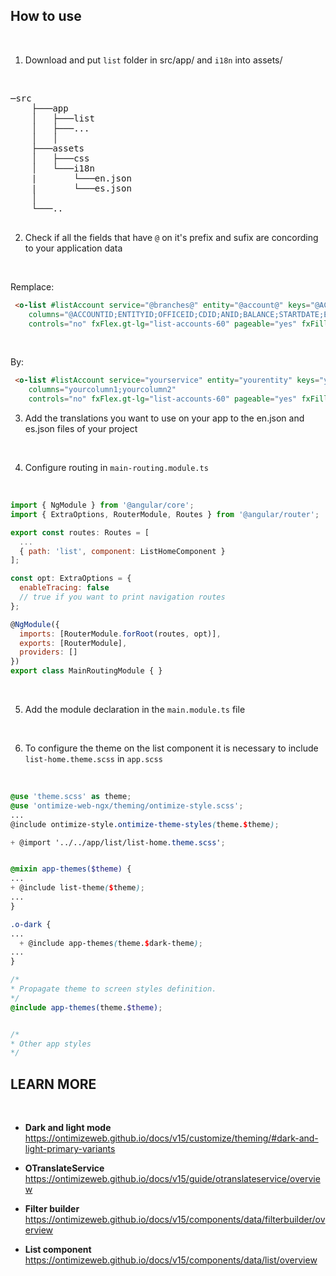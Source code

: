 ## How to use

<br/>

1. Download and put `list` folder in src/app/ and `i18n` into assets/

<br/>

<pre>
─src
    ├───app
    │   ├───list
    │   ├───...
    │   │
    ├───assets
    │   ├───css
    │   └───i18n
    |       └───en.json
    |       └───es.json
    │
    └───..

</pre>

2. Check if all the fields that have `@` on it's prefix and sufix are concording to your application data

<br/>

Remplace:
```html
 <o-list #listAccount service="@branches@" entity="@account@" keys="@ACCOUNTID@"
    columns="@ACCOUNTID;ENTITYID;OFFICEID;CDID;ANID;BALANCE;STARTDATE;ENDDATE;INTERESRATE;ACCOUNTTYP;ACCOUNTTYPEID;ACCOUNTTYPENAME@"
    controls="no" fxFlex.gt-lg="list-accounts-60" pageable="yes" fxFill>
```

<br/>

By:
```html
 <o-list #listAccount service="yourservice" entity="yourentity" keys="yourkey"
    columns="yourcolumn1;yourcolumn2"
    controls="no" fxFlex.gt-lg="list-accounts-60" pageable="yes" fxFill>
```

3. Add the translations you want to use on your app ​​to the en.json and es.json files of your project

<br/>

4. Configure routing in `main-routing.module.ts`

<br/>

```js
import { NgModule } from '@angular/core';
import { ExtraOptions, RouterModule, Routes } from '@angular/router';

export const routes: Routes = [
  ...
  { path: 'list', component: ListHomeComponent }
];

const opt: ExtraOptions = {
  enableTracing: false
  // true if you want to print navigation routes
};

@NgModule({
  imports: [RouterModule.forRoot(routes, opt)],
  exports: [RouterModule],
  providers: []
})
export class MainRoutingModule { }
```

<br/>

5. Add the module declaration in the `main.module.ts` file

<br/>

6. To configure the theme on the list component it is necessary to include `list-home.theme.scss` in `app.scss`

<br/>

```scss
@use 'theme.scss' as theme;
@use 'ontimize-web-ngx/theming/ontimize-style.scss';
...
@include ontimize-style.ontimize-theme-styles(theme.$theme);

+ @import '../../app/list/list-home.theme.scss';


@mixin app-themes($theme) {
...
+ @include list-theme($theme);
...
}

.o-dark {
...
  + @include app-themes(theme.$dark-theme);
...
}

/*
* Propagate theme to screen styles definition.
*/
@include app-themes(theme.$theme);


/*
* Other app styles
*/

```

## LEARN MORE

<br/>

* **Dark and light mode** https://ontimizeweb.github.io/docs/v15/customize/theming/#dark-and-light-primary-variants

* **OTranslateService** https://ontimizeweb.github.io/docs/v15/guide/otranslateservice/overview

* **Filter builder** https://ontimizeweb.github.io/docs/v15/components/data/filterbuilder/overview

* **List component** https://ontimizeweb.github.io/docs/v15/components/data/list/overview
